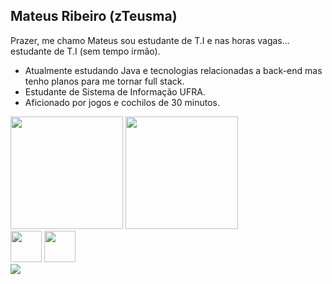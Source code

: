 ## Mateus Ribeiro (zTeusma)

  Prazer, me chamo Mateus sou estudante de T.I e nas horas vagas... estudante de T.I (sem tempo irmão).
  - Atualmente estudando Java e tecnologias relacionadas a back-end mas tenho planos para me tornar full stack.
  - Estudante de Sistema de Informação UFRA.
  - Aficionado por jogos e cochilos de 30 minutos.


<div style="display: inline_block">
  <img height="180cm" src="https://github-readme-stats.vercel.app/api?username=MateusRibeiro-SS&show_icons=true&theme=merko"/>
   <img height="180cm" src="https://github-readme-stats.vercel.app/api/top-langs/?username=MateusRibeiro-SS&theme=merko"/>
  
</div>

<div style="display: inline_block">
  <img allign="center" height="50cm" src="https://cdn.jsdelivr.net/gh/devicons/devicon/icons/java/java-original.svg" />
  <img height="50cm" src="https://cdn.jsdelivr.net/gh/devicons/devicon/icons/spring/spring-original-wordmark.svg" />
</div>

<div>
  <a href="https://twitter.com/ZTeusma" target="blank_"><img src="https://img.shields.io/badge/Twitter-1DA1F2?style=for-the-badge&logo=twitter&logoColor=white" target="blank_"<a/>
</div>
